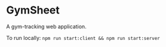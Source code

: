 # GymSheet

A gym-tracking web application.

To run locally: `npm run start:client && npm run start:server`
